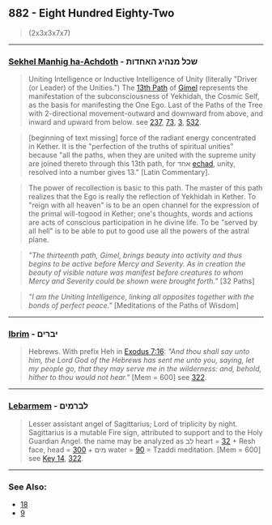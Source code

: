 ## 882 - Eight Hundred Eighty-Two
> (2x3x3x7x7)

---

### [Sekhel Manhig ha-Achdoth](/keys/ShKL.MNHIG.HAChDVTh) - שכל מנהיג האחדות
> Uniting Intelligence or Inductive Intelligence of Unity (literally "Driver (or Leader) of the Unities.") The [13th Path](13) of [Gimel](/keys/G) represents the manifestation of the subconsciousness of Yekhidah, the Cosmic Self, as the basis for manifesting the One Ego. Last of the Paths of the Tree with 2-directional movement-outward and downward from above, and inward and upward from below. see [237](237), [73](73), [3](3), [532](532).

> [beginning of text missing] force of the radiant energy concentrated in Kether. It is the "perfection of the truths of spiritual unities" because "all the paths, when they are united with the supreme unity are joined thereto through this 13th path, for אחד [echad](/keys/AChD), unity, resolved into a number gives 13." [Latin Commentary].

> The power of recollection is basic to this path. The master of this path realizes that the Ego is really the reflection of Yekhidah in Kether. To "reign with all heaven" is to be an open channel for the expression of the primal will-togood in Kether; one's thoughts, words and actions are acts of conscious participation in he divine life. To be "served by all hell" is to be able to put to good use all the powers of the astral plane.

> *"The thirteenth path, Gimel, brings beauty into activity and thus begins to be active before Mercy and Severity. As in creation the beauty of visible nature was manifest before creatures to whom Mercy and Severity could be shown were brought forth."* [32 Paths]

> *"I am the Uniting Intelligence, linking all opposites together with the bonds of perfect peace."* [Meditations of the Paths of Wisdom]

---

### [Ibrim](/keys/IBRIMf) - יברים
> Hebrews. With prefix Heh in [Exodus 7:16](http://biblehub.com/exodus/7-16.htm): *"And thou shall say unto him, the Lord God of the Hebrews has sent me unto you, saying, let my people go, that they may serve me in the wilderness: and, behold, hither to thou would not hear."* [Mem = 600] see [322](322).

---

### [Lebarmem](/keys/LBRMIMf) - לברמים
> Lesser assistant angel of Sagittarius; Lord of triplicity by night. Sagittarius is a mutable Fire sign, attributed to support and to the Holy Guardian Angel. the name may be analyzed as לב heart = [32](32) + Resh face, head = [300](300) + מים water = [90](90) = Tzaddi meditation. [Mem = 600] see [Key 14](14), [322](322).

---

### See Also:

- [18](18)
- [9](9)
